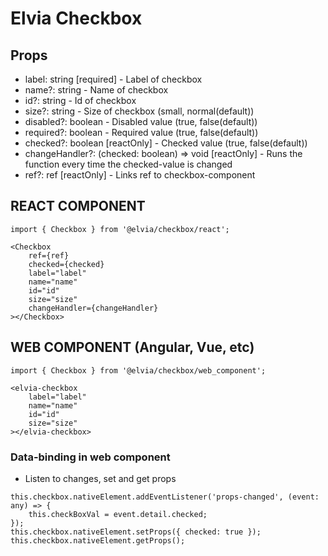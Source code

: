 # Elvia Checkbox

## Props

- label: string [required] - Label of checkbox
- name?: string - Name of checkbox
- id?: string - Id of checkbox
- size?: string - Size of checkbox (small, normal(default))
- disabled?: boolean - Disabled value (true, false(default))
- required?: boolean - Required value (true, false(default))
- checked?: boolean [reactOnly] - Checked value (true, false(default))
- changeHandler?: (checked: boolean) => void [reactOnly] - Runs the function every time the checked-value is
  changed
- ref?: ref [reactOnly] - Links ref to checkbox-component

## REACT COMPONENT

```
import { Checkbox } from '@elvia/checkbox/react';
```

```
<Checkbox
    ref={ref}
    checked={checked}
    label="label"
    name="name"
    id="id"
    size="size"
    changeHandler={changeHandler}
></Checkbox>
```

## WEB COMPONENT (Angular, Vue, etc)

```
import { Checkbox } from '@elvia/checkbox/web_component';
```

```
<elvia-checkbox
    label="label"
    name="name"
    id="id"
    size="size"
></elvia-checkbox>
```

### Data-binding in web component

- Listen to changes, set and get props

```
this.checkbox.nativeElement.addEventListener('props-changed', (event: any) => {
    this.checkBoxVal = event.detail.checked;
});
this.checkbox.nativeElement.setProps({ checked: true });
this.checkbox.nativeElement.getProps();
```
